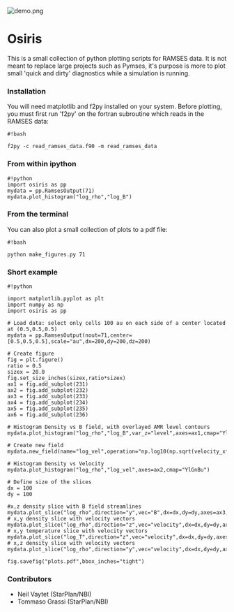 ![demo.png](https://bitbucket.org/repo/jq5boX/images/1336351696-demo.png)
# Osiris #

This is a small collection of python plotting scripts for RAMSES data. It is not meant to replace large projects such as Pymses, it's purpose is more to plot small 'quick and dirty' diagnostics while a simulation is running.

### Installation ###

You will need matplotlib and f2py installed on your system.
Before plotting, you must first run 'f2py' on the fortran subroutine which reads in the RAMSES data:

```
#!bash

f2py -c read_ramses_data.f90 -m read_ramses_data
```

### From within ipython ###

```
#!python
import osiris as pp
mydata = pp.RamsesOutput(71)
mydata.plot_histogram("log_rho","log_B")
```

### From the terminal ###

You can also plot a small collection of plots to a pdf file:
```
#!bash

python make_figures.py 71

```

### Short example ###


```
#!python

import matplotlib.pyplot as plt
import numpy as np
import osiris as pp

# Load data: select only cells 100 au on each side of a center located at (0.5,0.5,0.5)
mydata = pp.RamsesOutput(nout=71,center=[0.5,0.5,0.5],scale="au",dx=200,dy=200,dz=200)

# Create figure
fig = plt.figure()
ratio = 0.5
sizex = 20.0
fig.set_size_inches(sizex,ratio*sizex)
ax1 = fig.add_subplot(231)
ax2 = fig.add_subplot(232)
ax3 = fig.add_subplot(233)
ax4 = fig.add_subplot(234)
ax5 = fig.add_subplot(235)
ax6 = fig.add_subplot(236)

# Histogram Density vs B field, with overlayed AMR level contours
mydata.plot_histogram("log_rho","log_B",var_z="level",axes=ax1,cmap="YlGnBu")

# Create new field
mydata.new_field(name="log_vel",operation="np.log10(np.sqrt(velocity_x**2+velocity_y**2+velocity_z**2))",unit="cm/s",label="log(Velocity)")

# Histogram Density vs Velocity
mydata.plot_histogram("log_rho","log_vel",axes=ax2,cmap="YlGnBu")

# Define size of the slices
dx = 100
dy = 100

#x,z density slice with B field streamlines
mydata.plot_slice("log_rho",direction="y",vec="B",dx=dx,dy=dy,axes=ax3,streamlines=True)
# x,y density slice with velocity vectors
mydata.plot_slice("log_rho",direction="z",vec="velocity",dx=dx,dy=dy,axes=ax4)
# x,y temperature slice with velocity vectors
mydata.plot_slice("log_T",direction="z",vec="velocity",dx=dx,dy=dy,axes=ax5,cmap='hot')
# x,z density slice with velocity vectors
mydata.plot_slice("log_rho",direction="y",vec="velocity",dx=dx,dy=dy,axes=ax6)

fig.savefig("plots.pdf",bbox_inches="tight")
```


### Contributors ###

* Neil Vaytet (StarPlan/NBI)
* Tommaso Grassi (StarPlan/NBI)